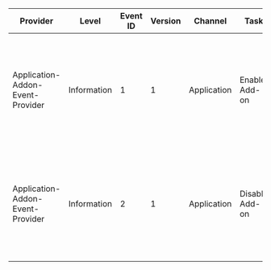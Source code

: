 Provider                          |  Level        |  Event ID  |  Version  |  Channel      |  Task            |  Opcode  |  Keyword  |  Message
----------------------------------|---------------|------------|-----------|---------------|------------------|----------|-----------|-------------------------------------------------------------------------------------------------------------------------
Application-Addon-Event-Provider  |  Information  |  1         |  1        |  Application  |  Enable Add-on   |  Start   |           |  An add-on has been enabled. Application: {Application}. Add-on: {AddonName}. Publisher: {Publisher}. Version:{Version}
Application-Addon-Event-Provider  |  Information  |  2         |  1        |  Application  |  Disable Add-on  |  Stop    |           |  An add-on has been disabled. Application: {Application}. Add-on: {AddonName}. Publisher: {Publisher}. Version:{Version}